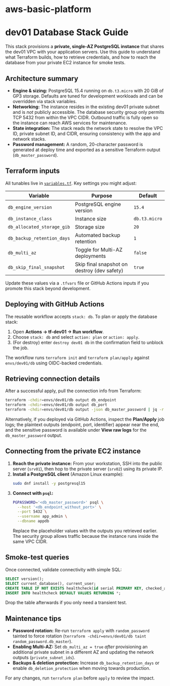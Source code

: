 # aws-basic-platform

# dev01 Database Stack Guide

This stack provisions a **private, single-AZ PostgreSQL instance** that shares the dev01 VPC with your application servers. Use this guide to understand what Terraform builds, how to retrieve credentials, and how to reach the database from your private EC2 instance for smoke tests.

## Architecture summary
- **Engine & sizing:** PostgreSQL 15.4 running on `db.t3.micro` with 20 GiB of GP3 storage. Defaults are tuned for development workloads and can be overridden via stack variables.
- **Networking:** The instance resides in the existing dev01 private subnet and is *not* publicly accessible. The database security group only permits TCP 5432 from within the VPC CIDR. Outbound traffic is fully open so the instance can reach AWS services for maintenance.
- **State integration:** The stack reads the network state to resolve the VPC ID, private subnet ID, and CIDR, ensuring consistency with the app and network stacks.
- **Password management:** A random, 20-character password is generated at deploy time and exported as a sensitive Terraform output (`db_master_password`).

## Terraform inputs
All tunables live in [`variables.tf`](./variables.tf). Key settings you might adjust:

| Variable | Purpose | Default |
| --- | --- | --- |
| `db_engine_version` | PostgreSQL engine version | `15.4` |
| `db_instance_class` | Instance size | `db.t3.micro` |
| `db_allocated_storage_gib` | Storage size | `20` |
| `db_backup_retention_days` | Automated backup retention | `1` |
| `db_multi_az` | Toggle for Multi-AZ deployments | `false` |
| `db_skip_final_snapshot` | Skip final snapshot on destroy (dev safety) | `true` |

Update these values via a `.tfvars` file or GitHub Actions inputs if you promote this stack beyond development.

## Deploying with GitHub Actions
The reusable workflow accepts `stack: db`. To plan or apply the database stack:

1. Open **Actions → tf-dev01 → Run workflow**.
2. Choose `stack: db` and select `action: plan` or `action: apply`.
3. (For destroy) enter `destroy dev01 db` in the confirmation field to unblock the job.

The workflow runs `terraform init` and `terraform plan/apply` against `envs/dev01/db` using OIDC-backed credentials.

## Retrieving connection details
After a successful apply, pull the connection info from Terraform:

```bash
terraform -chdir=envs/dev01/db output db_endpoint
terraform -chdir=envs/dev01/db output db_port
terraform -chdir=envs/dev01/db output -json db_master_password | jq -r '.'
```

Alternatively, if you deployed via GitHub Actions, inspect the **Plan/Apply** job logs; the plaintext outputs (endpoint, port, identifier) appear near the end, and the sensitive password is available under **View raw logs** for the `db_master_password` output.

## Connecting from the private EC2 instance
1. **Reach the private instance:** From your workstation, SSH into the public server (`srv01`), then hop to the private server (`srv02`) using its private IP.
2. **Install a PostgreSQL client** (Amazon Linux example):
   ```bash
   sudo dnf install -y postgresql15
   ```
3. **Connect with `psql`:**
   ```bash
   PGPASSWORD='<db_master_password>' psql \
     --host '<db_endpoint_without_port>' \
     --port 5432 \
     --username app_admin \
     --dbname appdb
   ```
   Replace the placeholder values with the outputs you retrieved earlier. The security group allows traffic because the instance runs inside the same VPC CIDR.

## Smoke-test queries
Once connected, validate connectivity with simple SQL:

```sql
SELECT version();
SELECT current_database(), current_user;
CREATE TABLE IF NOT EXISTS healthcheck(id serial PRIMARY KEY, checked_at timestamptz DEFAULT now());
INSERT INTO healthcheck DEFAULT VALUES RETURNING *;
```

Drop the table afterwards if you only need a transient test.

## Maintenance tips
- **Password rotation:** Re-run `terraform apply` with `random_password` tainted to force rotation (`terraform -chdir=envs/dev01/db taint random_password.db_master`).
- **Enabling Multi-AZ:** Set `db_multi_az = true` *after* provisioning an additional private subnet in a different AZ and updating the network outputs (`private_subnet_ids`).
- **Backups & deletion protection:** Increase `db_backup_retention_days` or enable `db_deletion_protection` when moving towards production.

For any changes, run `terraform plan` before `apply` to review the impact.
